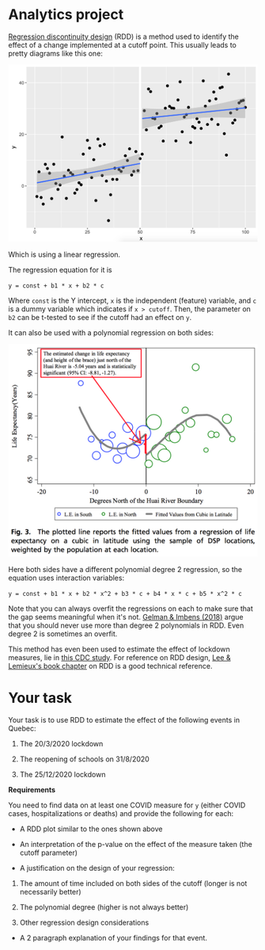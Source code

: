 # Analytics project

[Regression discontinuity design](https://en.wikipedia.org/wiki/Regression_discontinuity_design) (RDD) is a method used to identify the effect of a change implemented at a cutoff point. This usually leads to pretty diagrams like this one:

![](rdd1.png)

Which is using a linear regression. 

The regression equation for it is 

`y = const + b1 * x + b2 * c`

Where `const` is the Y intercept, `x` is the independent (feature) variable, and `c` is a dummy variable which indicates if `x > cutoff`. Then, the parameter on `b2` can be t-tested to see if the cutoff had an effect on `y`.

It can also be used with a polynomial regression on both sides:

![](rdd2.png)

Here both sides have a different polynomial degree 2 regression, so the equation uses interaction variables:

`y = const + b1 * x + b2 * x^2 + b3 * c + b4 * x * c + b5 * x^2 * c`

Note that you can always overfit the regressions on each to make sure that the gap seems meaningful when it's not. [Gelman & Imbens (2018)](2018_gelman_jbes.pdf) argue that you should never use more than degree 2 polynomials in RDD. Even degree 2 is sometimes an overfit.

This method has even been used to estimate the effect of lockdown measures, lie in [this CDC study](https://www.cdc.gov/mmwr/volumes/69/wr/mm6947e2.htm?s_cid=mm6947e2_w). For reference on RDD design, [Lee & Lemieux's book chapter](RDDEconomics.pdf) on RDD is a good technical reference.

# Your task

Your task is to use RDD to estimate the effect of the following events in Quebec:

1. The 20/3/2020 lockdown

2. The reopening of schools on 31/8/2020

3. The 25/12/2020 lockdown

**Requirements**

You need to find data on at least one COVID measure for `y` (either COVID cases, hospitalizations or deaths) and provide the following for each:

- A RDD plot similar to the ones shown above

- An interpretation of the p-value on the effect of the measure taken (the cutoff parameter)

- A justification on the design of your regression:

1. The amount of time included on both sides of the cutoff (longer is not necessarily better)

2. The polynomial degree (higher is not always better)

3. Other regression design considerations

- A 2 paragraph explanation of your findings for that event.